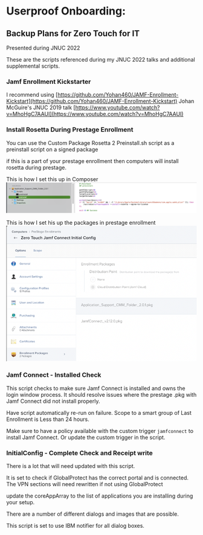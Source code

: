 # Userproof Onboarding:
## Backup Plans for Zero Touch for IT
Presented during JNUC 2022

These are the scripts referenced during my JNUC 2022 talks and additional supplemental scripts.

### Jamf Enrollment Kickstarter

I recommend using [https://github.com/Yohan460/JAMF-Enrollment-Kickstart](https://github.com/Yohan460/JAMF-Enrollment-Kickstart)
Johan McGuire's JNUC 2019 talk
[https://www.youtube.com/watch?v=MhoHgC7AAUI](https://www.youtube.com/watch?v=MhoHgC7AAUI)


### Install Rosetta During Prestage Enrollment

You can use the Custom Package Rosetta 2 Preinstall.sh script as a preinstall script on a signed package

if this is a part of your prestage enrollment then computers will install rosetta during prestage.

This is how I set this up in Composer
![ComposerPreinstall](https://github.com/theadamcraig/jamf-scripts/blob/master/JNUC2022/Screenshots/ReferenceFile_Rosetta_Preinstall.png)

This is how I set his up the packages in prestage enrollment
![PrestageEnrollment](https://github.com/theadamcraig/jamf-scripts/blob/master/JNUC2022/Screenshots/Prestage_Enrollment_Packages.png)

### Jamf Connect - Installed Check

This script checks to make sure Jamf Connect is installed and owns the login window process. It should resolve issues where the prestage .pkg with Jamf Connect did not install properly.

Have script automatically re-run on failure. Scope to a smart group of Last Enrollment is Less than 24 hours.

Make sure to have a policy available with the custom trigger `jamfconnect` to install Jamf Connect. Or update the custom trigger in the script.

### InitialConfig - Complete Check and Receipt write

There is a lot that will need updated with this script.

It is set to check if GlobalProtect has the correct portal and is connected. The VPN sections will need rewritten if not using GlobalProtect

update the coreAppArray to the list of applications you are installing during your setup.

There are a number of different dialogs and images that are possible.

This script is set to use IBM notifier for all dialog boxes.